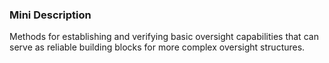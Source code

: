 ### Mini Description

Methods for establishing and verifying basic oversight capabilities that can serve as reliable building blocks for more complex oversight structures.

